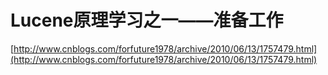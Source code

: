 Lucene原理学习之一——准备工作
=====


[http://www.cnblogs.com/forfuture1978/archive/2010/06/13/1757479.html](http://www.cnblogs.com/forfuture1978/archive/2010/06/13/1757479.html)